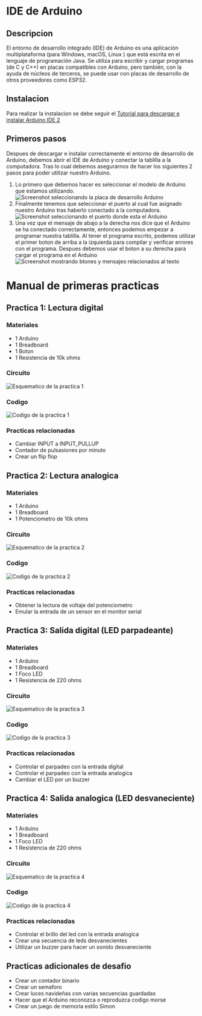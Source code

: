 # IDE de Arduino
## Descripcion
El entorno de desarrollo integrado (IDE) de Arduino es una aplicación multiplataforma (para Windows, macOS, Linux ) que está escrita en el lenguaje de programación Java. Se utiliza para escribir y cargar programas (de C y C++) en placas compatibles con Arduino, pero también, con la ayuda de núcleos de terceros, se puede usar con placas de desarrollo de otros proveedores como ESP32.
## Instalacion
Para realizar la instalacion se debe seguir el [Tutorial para descargar e instalar Arduino IDE 2](https://docs.arduino.cc/software/ide-v2/tutorials/getting-started/ide-v2-downloading-and-installing)
## Primeros pasos
Despues de descargar e instalar correctamente el entorno de desarrollo de Arduino, debemos abrir el IDE de Arduino y conectar la tablilla a la computadora. Tras lo cual debemos asegurarnos de hacer los siguientes 2 pasos para poder utilizar nuestro Arduino.
1. Lo primero que debemos hacer es seleccionar el modelo de Arduino que estamos utilizando.
![Screenshot seleccionando la placa de desarrollo Arduino](https://github.com/OscSerrano/Invernada_Robotica/blob/main/Arduino_Basico/Imagenes/ArduinoB1.png)
2. Finalmente tenemos que seleccionar el puerto al cual fue asignado nuestro Arduino tras haberlo conectado a la computadora.
![Screenshot seleccionando el puerto donde esta el Arduino](https://github.com/OscSerrano/Invernada_Robotica/blob/main/Arduino_Basico/Imagenes/ArduinoB2.png)
3. Una vez que el mensaje de abajo a la derecha nos dice que el Arduino se ha conectado correctamente, entonces podemos empezar a programar nuestra tablilla. Al tener el programa escrito, podemos utilizar el primer boton de arriba a la izquierda para compilar y verificar errores con el programa. Despues debemos usar el boton a su derecha para cargar el programa en el Arduino
![Screenshot mostrando btones y mensajes relacionados al texto](https://github.com/OscSerrano/Invernada_Robotica/blob/main/Arduino_Basico/Imagenes/ArduinoB3.png)

# Manual de primeras practicas 
## Practica 1: Lectura digital
### Materiales
+ 1 Arduino
+ 1 Breadboard
+ 1 Boton
+ 1 Resistencia de 10k ohms
### Circuito
![Esquematico de la practica 1](https://github.com/OscSerrano/Invernada_Robotica/blob/main/Arduino_Basico/Imagenes/CircuitoB1.png)
### Codigo
![Codigo de la practica 1](https://github.com/OscSerrano/Invernada_Robotica/blob/main/Arduino_Basico/Imagenes/CodigoB1.png)
### Practicas relacionadas
+ Cambiar INPUT a INPUT_PULLUP
+ Contador de pulsasiones por minuto
+ Crear un flip flop

## Practica 2: Lectura analogica
### Materiales
+ 1 Arduino
+ 1 Breadboard
+ 1 Potenciometro de 10k ohms
### Circuito
![Esquematico de la practica 2](https://github.com/OscSerrano/Invernada_Robotica/blob/main/Arduino_Basico/Imagenes/CircuitoB2.png)
### Codigo
![Codigo de la practica 2](https://github.com/OscSerrano/Invernada_Robotica/blob/main/Arduino_Basico/Imagenes/CodigoB2.png)
### Practicas relacionadas
+ Obtener la lectura de voltaje del potenciometro
+ Emular la entrada de un sensor en el monitor serial

## Practica 3: Salida digital (LED parpadeante)
### Materiales
+ 1 Arduino
+ 1 Breadboard
+ 1 Foco LED
+ 1 Resistencia de 220 ohms
### Circuito
![Esquematico de la practica 3](https://github.com/OscSerrano/Invernada_Robotica/blob/main/Arduino_Basico/Imagenes/CircuitoB3.png)
### Codigo
![Codigo de la practica 3](https://github.com/OscSerrano/Invernada_Robotica/blob/main/Arduino_Basico/Imagenes/CodigoB3.png)
### Practicas relacionadas
+ Controlar el parpadeo con la entrada digital
+ Controlar el parpadeo con la entrada analogica
+ Cambiar el LED por un buzzer

## Practica 4: Salida analogica (LED desvaneciente)
### Materiales
+ 1 Arduino
+ 1 Breadboard
+ 1 Foco LED
+ 1 Resistencia de 220 ohms
### Circuito
![Esquematico de la practica 4](https://github.com/OscSerrano/Invernada_Robotica/blob/main/Arduino_Basico/Imagenes/CircuitoB4.png)
### Codigo
![Codigo de la practica 4](https://github.com/OscSerrano/Invernada_Robotica/blob/main/Arduino_Basico/Imagenes/CodigoB4.png)
### Practicas relacionadas
+ Controlar el brillo del led con la entrada analogica
+ Crear una secuencia de leds desvanecientes
+ Utilizar un buzzer para hacer un sonido desvaneciente

## Practicas adicionales de desafio
+ Crear un contador binario
+ Crear un semaforo
+ Crear luces navideñas con varias secuencias guardadas
+ Hacer que el Arduino reconozca o reproduzca codigo morse
+ Crear un juego de memoria estilo Simon


